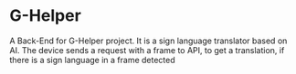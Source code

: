 # G-Helper
A Back-End for G-Helper project. It is a sign language translator based on AI. The device sends a request with a frame to API, to get a translation, if there is a sign language in a frame detected
